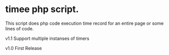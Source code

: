 # timee php script.
This script does php code execution time record for an entire page or some lines of code.

v1.1
Support multiple instanses of timers



v1.0
First Release
